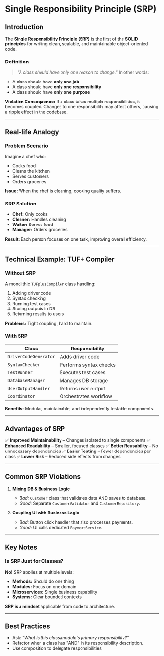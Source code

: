 # Single Responsibility Principle (SRP)

## Introduction
The **Single Responsibility Principle (SRP)** is the first of the **SOLID principles** for writing clean, scalable, and maintainable object-oriented code.

### Definition
> *"A class should have only one reason to change."*
In other words:
- A class should have **only one job**
- A class should have **only one responsibility**
- A class should have **only one purpose**

**Violation Consequence:** If a class takes multiple responsibilities, it becomes coupled. Changes to one responsibility may affect others, causing a ripple effect in the codebase.

---

## Real-life Analogy
### Problem Scenario
Imagine a chef who:
- Cooks food
- Cleans the kitchen
- Serves customers
- Orders groceries

**Issue:** When the chef is cleaning, cooking quality suffers.

### SRP Solution
- **Chef:** Only cooks
- **Cleaner:** Handles cleaning
- **Waiter:** Serves food
- **Manager:** Orders groceries

**Result:** Each person focuses on one task, improving overall efficiency.

---

## Technical Example: TUF+ Compiler
### Without SRP
A monolithic `TUFplusCompiler` class handling:
1. Adding driver code
2. Syntax checking
3. Running test cases
4. Storing outputs in DB
5. Returning results to users

**Problems:** Tight coupling, hard to maintain.

### With SRP
| Class | Responsibility |
|--------|----------------|
| `DriverCodeGenerator` | Adds driver code |
| `SyntaxChecker` | Performs syntax checks |
| `TestRunner` | Executes test cases |
| `DatabaseManager` | Manages DB storage |
| `UserOutputHandler` | Returns user output |
| `Coordinator` | Orchestrates workflow |

**Benefits:** Modular, maintainable, and independently testable components.

---

## Advantages of SRP
✅ **Improved Maintainability** – Changes isolated to single components
✅ **Enhanced Readability** – Smaller, focused classes
✅ **Better Reusability** – No unnecessary dependencies
✅ **Easier Testing** – Fewer dependencies per class
✅ **Lower Risk** – Reduced side effects from changes

---

## Common SRP Violations
1. **Mixing DB & Business Logic**
   - *Bad:* `Customer` class that validates data AND saves to database.
   - *Good:* Separate `CustomerValidator` and `CustomerRepository`.

2. **Coupling UI with Business Logic**
   - *Bad:* Button click handler that also processes payments.
   - *Good:* UI calls dedicated `PaymentService`.

---

## Key Notes
### Is SRP Just for Classes?
**No!** SRP applies at multiple levels:
- **Methods:** Should do one thing
- **Modules:** Focus on one domain
- **Microservices:** Single business capability
- **Systems:** Clear bounded contexts

**SRP is a mindset** applicable from code to architecture.

---

## Best Practices
- Ask: *"What is this class/module's primary responsibility?"*
- Refactor when a class has "AND" in its responsibility description.
- Use composition to delegate responsibilities.
